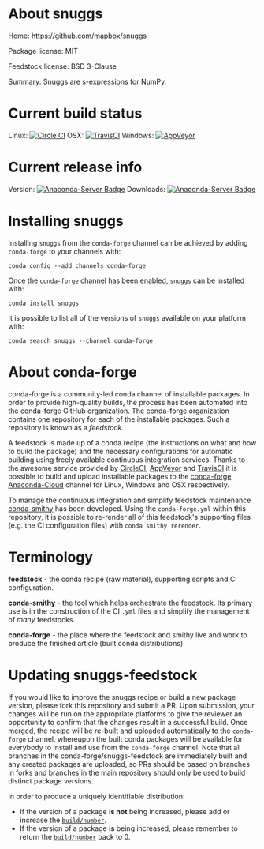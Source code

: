 About snuggs
============

Home: https://github.com/mapbox/snuggs

Package license: MIT

Feedstock license: BSD 3-Clause

Summary: Snuggs are s-expressions for NumPy.



Current build status
====================

Linux: [![Circle CI](https://circleci.com/gh/conda-forge/snuggs-feedstock.svg?style=shield)](https://circleci.com/gh/conda-forge/snuggs-feedstock)
OSX: [![TravisCI](https://travis-ci.org/conda-forge/snuggs-feedstock.svg?branch=master)](https://travis-ci.org/conda-forge/snuggs-feedstock)
Windows: [![AppVeyor](https://ci.appveyor.com/api/projects/status/github/conda-forge/snuggs-feedstock?svg=True)](https://ci.appveyor.com/project/conda-forge/snuggs-feedstock/branch/master)

Current release info
====================
Version: [![Anaconda-Server Badge](https://anaconda.org/conda-forge/snuggs/badges/version.svg)](https://anaconda.org/conda-forge/snuggs)
Downloads: [![Anaconda-Server Badge](https://anaconda.org/conda-forge/snuggs/badges/downloads.svg)](https://anaconda.org/conda-forge/snuggs)

Installing snuggs
=================

Installing `snuggs` from the `conda-forge` channel can be achieved by adding `conda-forge` to your channels with:

```
conda config --add channels conda-forge
```

Once the `conda-forge` channel has been enabled, `snuggs` can be installed with:

```
conda install snuggs
```

It is possible to list all of the versions of `snuggs` available on your platform with:

```
conda search snuggs --channel conda-forge
```


About conda-forge
=================

conda-forge is a community-led conda channel of installable packages.
In order to provide high-quality builds, the process has been automated into the
conda-forge GitHub organization. The conda-forge organization contains one repository
for each of the installable packages. Such a repository is known as a *feedstock*.

A feedstock is made up of a conda recipe (the instructions on what and how to build
the package) and the necessary configurations for automatic building using freely
available continuous integration services. Thanks to the awesome service provided by
[CircleCI](https://circleci.com/), [AppVeyor](http://www.appveyor.com/)
and [TravisCI](https://travis-ci.org/) it is possible to build and upload installable
packages to the [conda-forge](https://anaconda.org/conda-forge)
[Anaconda-Cloud](http://docs.anaconda.org/) channel for Linux, Windows and OSX respectively.

To manage the continuous integration and simplify feedstock maintenance
[conda-smithy](http://github.com/conda-forge/conda-smithy) has been developed.
Using the ``conda-forge.yml`` within this repository, it is possible to re-render all of
this feedstock's supporting files (e.g. the CI configuration files) with ``conda smithy rerender``.


Terminology
===========

**feedstock** - the conda recipe (raw material), supporting scripts and CI configuration.

**conda-smithy** - the tool which helps orchestrate the feedstock.
                   Its primary use is in the construction of the CI ``.yml`` files
                   and simplify the management of *many* feedstocks.

**conda-forge** - the place where the feedstock and smithy live and work to
                  produce the finished article (built conda distributions)


Updating snuggs-feedstock
=========================

If you would like to improve the snuggs recipe or build a new
package version, please fork this repository and submit a PR. Upon submission,
your changes will be run on the appropriate platforms to give the reviewer an
opportunity to confirm that the changes result in a successful build. Once
merged, the recipe will be re-built and uploaded automatically to the
`conda-forge` channel, whereupon the built conda packages will be available for
everybody to install and use from the `conda-forge` channel.
Note that all branches in the conda-forge/snuggs-feedstock are
immediately built and any created packages are uploaded, so PRs should be based
on branches in forks and branches in the main repository should only be used to
build distinct package versions.

In order to produce a uniquely identifiable distribution:
 * If the version of a package **is not** being increased, please add or increase
   the [``build/number``](http://conda.pydata.org/docs/building/meta-yaml.html#build-number-and-string).
 * If the version of a package **is** being increased, please remember to return
   the [``build/number``](http://conda.pydata.org/docs/building/meta-yaml.html#build-number-and-string)
   back to 0.
